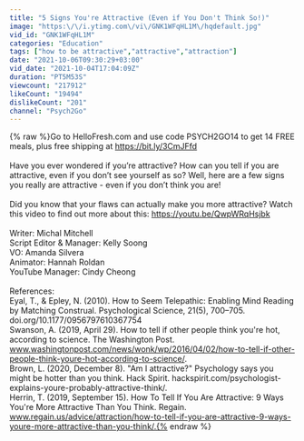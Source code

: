 ```yaml
---
title: "5 Signs You're Attractive (Even if You Don't Think So!)"
image: "https:\/\/i.ytimg.com\/vi\/GNK1WFqHL1M\/hqdefault.jpg"
vid_id: "GNK1WFqHL1M"
categories: "Education"
tags: ["how to be attractive","attractive","attraction"]
date: "2021-10-06T09:30:29+03:00"
vid_date: "2021-10-04T17:04:09Z"
duration: "PT5M53S"
viewcount: "217912"
likeCount: "19494"
dislikeCount: "201"
channel: "Psych2Go"
---
```

{% raw %}Go to HelloFresh.com and use code PSYCH2GO14 to get 14 FREE meals, plus free shipping at <a rel="nofollow" target="blank" href="https://bit.ly/3CmJFfd">https://bit.ly/3CmJFfd</a><br /><br />Have you ever wondered if you’re attractive? How can you tell if you are attractive, even if you don’t see yourself as so? Well, here are a few signs you really are attractive - even if you don’t think you are!<br /><br />Did you know that your flaws can actually make you more attractive? Watch this video to find out more about this: <a rel="nofollow" target="blank" href="https://youtu.be/QwpWRqHsjbk">https://youtu.be/QwpWRqHsjbk</a> <br /><br />Writer: Michal Mitchell <br />Script Editor &amp; Manager: Kelly Soong <br />VO: Amanda Silvera<br />Animator: Hannah Roldan <br />YouTube Manager: Cindy Cheong       <br /><br />References:<br />  Eyal, T., &amp; Epley, N. (2010). How to Seem Telepathic: Enabling Mind Reading by Matching Construal. Psychological Science, 21(5), 700–705. doi.org/10.1177/0956797610367754<br />Swanson, A. (2019, April 29). How to tell if other people think you're hot, according to science. The Washington Post. www.washingtonpost.com/news/wonk/wp/2016/04/02/how-to-tell-if-other-people-think-youre-hot-according-to-science/. <br />Brown, L. (2020, December 8). &quot;Am I attractive?&quot; Psychology says you might be hotter than you think. Hack Spirit. hackspirit.com/psychologist-explains-youre-probably-attractive-think/. <br />Herrin, T. (2019, September 15). How To Tell If You Are Attractive: 9 Ways You're More Attractive Than You Think. Regain. www.regain.us/advice/attraction/how-to-tell-if-you-are-attractive-9-ways-youre-more-attractive-than-you-think/.{% endraw %}
